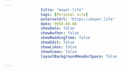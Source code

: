 ---
                title: "mayer.life"
                tags: [Personal site]
                externalUrl: "https://mayer.life"
                date: 9950-08-08
                showDate: false
                showAuthor: false
                showReadingTime: false
                showEdit: false
                showLikes: false
                showViews: false
                layoutBackgroundHeaderSpace: false
                ---
